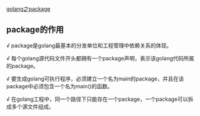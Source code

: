 [golang之package](https://studygolang.com/articles/5831)

## package的作用
√ package是golang最基本的分发单位和工程管理中依赖关系的体现。

√ 每个golang源代码文件开头都拥有一个package声明，表示该golang代码所属的package。

√ 要生成golang可执行程序，必须建立一个名为main的package，并且在该package中必须包含一个名为main()的函数。

√ 在golang工程中，同一个路径下只能存在一个package，一个package可以拆成多个源文件组成。

